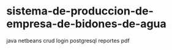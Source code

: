 # sistema-de-produccion-de-empresa-de-bidones-de-agua
java
netbeans
crud 
login
postgresql
reportes pdf
